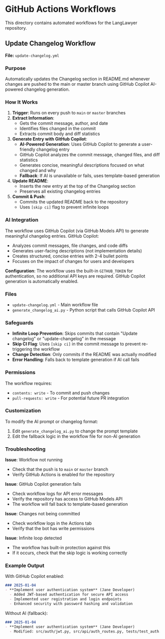 # GitHub Actions Workflows

This directory contains automated workflows for the LangLawyer repository.

## Update Changelog Workflow

**File:** `update-changelog.yml`

### Purpose
Automatically updates the Changelog section in README.md whenever changes are pushed to the main or master branch using GitHub Copilot AI-powered changelog generation.

### How It Works

1. **Trigger**: Runs on every push to `main` or `master` branches
2. **Extract Information**: 
   - Gets the commit message, author, and date
   - Identifies files changed in the commit
   - Extracts commit body and diff statistics
3. **Generate Entry with GitHub Copilot**:
   - **AI-Powered Generation**: Uses GitHub Copilot to generate a user-friendly changelog entry
   - GitHub Copilot analyzes the commit message, changed files, and diff statistics
   - Generates concise, meaningful descriptions focused on what changed and why
   - **Fallback**: If AI is unavailable or fails, uses template-based generation
4. **Update README**:
   - Inserts the new entry at the top of the Changelog section
   - Preserves all existing changelog entries
5. **Commit & Push**:
   - Commits the updated README back to the repository
   - Uses `[skip ci]` flag to prevent infinite loops

### AI Integration

The workflow uses GitHub Copilot (via GitHub Models API) to generate meaningful changelog entries. GitHub Copilot:
- Analyzes commit messages, file changes, and code diffs
- Generates user-facing descriptions (not implementation details)
- Creates structured, concise entries with 2-4 bullet points
- Focuses on the impact of changes for users and developers

**Configuration**: The workflow uses the built-in `GITHUB_TOKEN` for authentication, so no additional API keys are required. GitHub Copilot generation is automatically enabled.

### Files

- `update-changelog.yml` - Main workflow file
- `generate_changelog_ai.py` - Python script that calls GitHub Copilot API

### Safeguards

- **Infinite Loop Prevention**: Skips commits that contain "Update changelog" or "update-changelog" in the message
- **Skip CI Flag**: Uses `[skip ci]` in the commit message to prevent re-triggering the workflow
- **Change Detection**: Only commits if the README was actually modified
- **Error Handling**: Falls back to template generation if AI call fails

### Permissions

The workflow requires:
- `contents: write` - To commit and push changes
- `pull-requests: write` - For potential future PR integration

### Customization

To modify the AI prompt or changelog format:
1. Edit `generate_changelog_ai.py` to change the prompt template
2. Edit the fallback logic in the workflow file for non-AI generation

### Troubleshooting

**Issue**: Workflow not running
- Check that the push is to `main` or `master` branch
- Verify GitHub Actions is enabled for the repository

**Issue**: GitHub Copilot generation fails
- Check workflow logs for API error messages
- Verify the repository has access to GitHub Models API
- The workflow will fall back to template-based generation

**Issue**: Changes not being committed
- Check workflow logs in the Actions tab
- Verify that the bot has write permissions

**Issue**: Infinite loop detected
- The workflow has built-in protection against this
- If it occurs, check that the skip logic is working correctly

### Example Output

With GitHub Copilot enabled:
```markdown
### 2025-01-04
- **Implement user authentication system** (Jane Developer)
  - Added JWT-based authentication for secure API access
  - Implemented user registration and login endpoints
  - Enhanced security with password hashing and validation
```

Without AI (fallback):
```markdown
### 2025-01-04
- **Implement user authentication system** (Jane Developer)
  - Modified: src/auth/jwt.py, src/api/auth_routes.py, tests/test_auth.py
```
